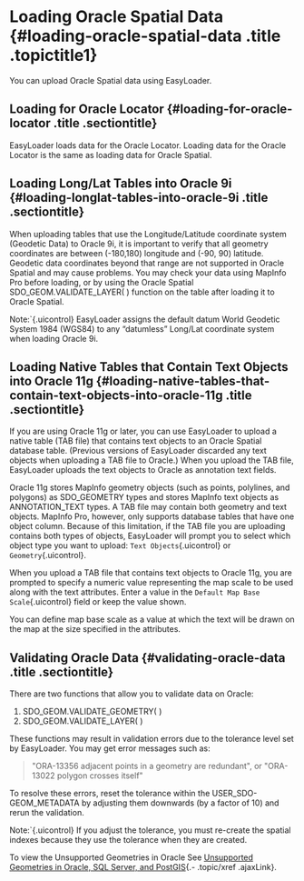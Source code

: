 Loading Oracle Spatial Data {#loading-oracle-spatial-data .title .topictitle1}
===========================

You can upload Oracle Spatial data using EasyLoader.

Loading for Oracle Locator {#loading-for-oracle-locator .title .sectiontitle}
--------------------------

EasyLoader loads data for the Oracle Locator. Loading data for the Oracle Locator is the same as loading data for Oracle Spatial.

Loading Long/Lat Tables into Oracle 9i {#loading-longlat-tables-into-oracle-9i .title .sectiontitle}
--------------------------------------

When uploading tables that use the Longitude/Latitude coordinate system (Geodetic Data) to Oracle 9i, it is important to verify that all geometry coordinates are between (-180,180) longitude and (-90, 90) latitude. Geodetic data coordinates beyond that range are not supported in Oracle Spatial and may cause problems. You may check your data using MapInfo Pro before loading, or by using the Oracle Spatial SDO\_GEOM.VALIDATE\_LAYER( ) function on the table after loading it to Oracle Spatial.

<span class="notetitle">Note:`{.uicontrol} EasyLoader assigns the default datum World Geodetic System 1984 (WGS84) to any “datumless” Long/Lat coordinate system when loading Oracle 9i.

Loading Native Tables that Contain Text Objects into Oracle 11g {#loading-native-tables-that-contain-text-objects-into-oracle-11g .title .sectiontitle}
---------------------------------------------------------------

If you are using Oracle 11g or later, you can use EasyLoader to upload a native table (TAB file) that contains text objects to an Oracle Spatial database table. (Previous versions of EasyLoader discarded any text objects when uploading a TAB file to Oracle.) When you upload the TAB file, EasyLoader uploads the text objects to Oracle as annotation text fields.

Oracle 11g stores MapInfo geometry objects (such as points, polylines, and polygons) as SDO\_GEOMETRY types and stores MapInfo text objects as ANNOTATION\_TEXT types. A TAB file may contain both geometry and text objects. MapInfo Pro, however, only supports database tables that have one object column. Because of this limitation, if the TAB file you are uploading contains both types of objects, EasyLoader will prompt you to select which object type you want to upload: `Text Objects`{.uicontrol} or `Geometry`{.uicontrol}.

When you upload a TAB file that contains text objects to Oracle 11g, you are prompted to specify a numeric value representing the map scale to be used along with the text attributes. Enter a value in the `Default Map Base Scale`{.uicontrol} field or keep the value shown.

You can define map base scale as a value at which the text will be drawn on the map at the size specified in the attributes.

Validating Oracle Data {#validating-oracle-data .title .sectiontitle}
----------------------

There are two functions that allow you to validate data on Oracle:

1.  SDO\_GEOM.VALIDATE\_GEOMETRY( )
2.  SDO\_GEOM.VALIDATE\_LAYER( )

These functions may result in validation errors due to the tolerance level set by EasyLoader. You may get error messages such as:

> "ORA-13356 adjacent points in a geometry are redundant", or "ORA-13022 polygon crosses itself"

To resolve these errors, reset the tolerance within the USER\_SDO-GEOM\_METADATA by adjusting them downwards (by a factor of 10) and rerun the validation.

<span class="notetitle">Note:`{.uicontrol} If you adjust the tolerance, you must re-create the spatial indexes because they use the tolerance when they are created.

To view the Unsupported Geometries in Oracle See [Unsupported Geometries in Oracle, SQL Server, and PostGIS](contents/unsupportedgeometries.html){.- .topic/xref .ajaxLink}.

